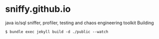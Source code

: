 # sniffy.github.io
java io/sql sniffer, profiler, testing and chaos engineering toolkit
Building

```
$ bundle exec jekyll build -d ./public --watch
```
